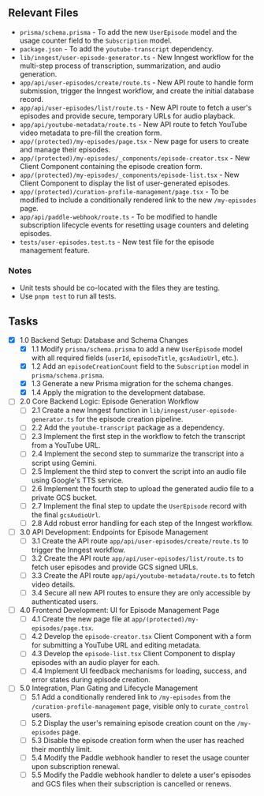 ## Relevant Files

- `prisma/schema.prisma` - To add the new `UserEpisode` model and the usage counter field to the `Subscription` model.
- `package.json` - To add the `youtube-transcript` dependency.
- `lib/inngest/user-episode-generator.ts` - New Inngest workflow for the multi-step process of transcription, summarization, and audio generation.
- `app/api/user-episodes/create/route.ts` - New API route to handle form submission, trigger the Inngest workflow, and create the initial database record.
- `app/api/user-episodes/list/route.ts` - New API route to fetch a user's episodes and provide secure, temporary URLs for audio playback.
- `app/api/youtube-metadata/route.ts` - New API route to fetch YouTube video metadata to pre-fill the creation form.
- `app/(protected)/my-episodes/page.tsx` - New page for users to create and manage their episodes.
- `app/(protected)/my-episodes/_components/episode-creator.tsx` - New Client Component containing the episode creation form.
- `app/(protected)/my-episodes/_components/episode-list.tsx` - New Client Component to display the list of user-generated episodes.
- `app/(protected)/curation-profile-management/page.tsx` - To be modified to include a conditionally rendered link to the new `/my-episodes` page.
- `app/api/paddle-webhook/route.ts` - To be modified to handle subscription lifecycle events for resetting usage counters and deleting episodes.
- `tests/user-episodes.test.ts` - New test file for the episode management feature.

### Notes

- Unit tests should be co-located with the files they are testing.
- Use `pnpm test` to run all tests.

## Tasks

- [x] 1.0 Backend Setup: Database and Schema Changes
  - [x] 1.1 Modify `prisma/schema.prisma` to add a new `UserEpisode` model with all required fields (`userId`, `episodeTitle`, `gcsAudioUrl`, etc.).
  - [x] 1.2 Add an `episodeCreationCount` field to the `Subscription` model in `prisma/schema.prisma`.
  - [x] 1.3 Generate a new Prisma migration for the schema changes.
  - [x] 1.4 Apply the migration to the development database.
- [ ] 2.0 Core Backend Logic: Episode Generation Workflow
  - [ ] 2.1 Create a new Inngest function in `lib/inngest/user-episode-generator.ts` for the episode creation pipeline.
  - [ ] 2.2 Add the `youtube-transcript` package as a dependency.
  - [ ] 2.3 Implement the first step in the workflow to fetch the transcript from a YouTube URL.
  - [ ] 2.4 Implement the second step to summarize the transcript into a script using Gemini.
  - [ ] 2.5 Implement the third step to convert the script into an audio file using Google's TTS service.
  - [ ] 2.6 Implement the fourth step to upload the generated audio file to a private GCS bucket.
  - [ ] 2.7 Implement the final step to update the `UserEpisode` record with the final `gcsAudioUrl`.
  - [ ] 2.8 Add robust error handling for each step of the Inngest workflow.
- [ ] 3.0 API Development: Endpoints for Episode Management
  - [ ] 3.1 Create the API route `app/api/user-episodes/create/route.ts` to trigger the Inngest workflow.
  - [ ] 3.2 Create the API route `app/api/user-episodes/list/route.ts` to fetch user episodes and provide GCS signed URLs.
  - [ ] 3.3 Create the API route `app/api/youtube-metadata/route.ts` to fetch video details.
  - [ ] 3.4 Secure all new API routes to ensure they are only accessible by authenticated users.
- [ ] 4.0 Frontend Development: UI for Episode Management Page
  - [ ] 4.1 Create the new page file at `app/(protected)/my-episodes/page.tsx`.
  - [ ] 4.2 Develop the `episode-creator.tsx` Client Component with a form for submitting a YouTube URL and editing metadata.
  - [ ] 4.3 Develop the `episode-list.tsx` Client Component to display episodes with an audio player for each.
  - [ ] 4.4 Implement UI feedback mechanisms for loading, success, and error states during episode creation.
- [ ] 5.0 Integration, Plan Gating and Lifecycle Management
  - [ ] 5.1 Add a conditionally rendered link to `/my-episodes` from the `/curation-profile-management` page, visible only to `curate_control` users.
  - [ ] 5.2 Display the user's remaining episode creation count on the `/my-episodes` page.
  - [ ] 5.3 Disable the episode creation form when the user has reached their monthly limit.
  - [ ] 5.4 Modify the Paddle webhook handler to reset the usage counter upon subscription renewal.
  - [ ] 5.5 Modify the Paddle webhook handler to delete a user's episodes and GCS files when their subscription is cancelled or renews.

